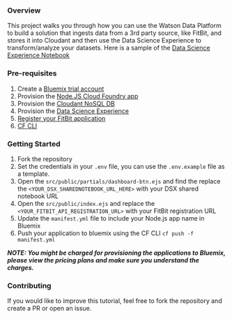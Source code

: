 ### Overview
This project walks you through how you can use the Watson Data Platform to build a solution that ingests data from a 3rd party source, like FitBit, and stores it into Cloudant and then use the Data Science Experience to transform/analyze your datasets. Here is a sample of the [Data Science Experience Notebook](https://apsportal.ibm.com/analytics/notebooks/14971e0a-252a-4208-98dd-fe6576b0e505?projectid=c3c1d5c5-c74c-4ccf-9e14-300213b233b0&context=analytics)

### Pre-requisites
1.	Create a [Bluemix trial account](https://developer.ibm.com/sso/bmregistration?lang=en_US&ca=dw-_-apiconnect-_-1-_-course)
2.	Provision the [Node.JS Cloud Foundry app](https://console.bluemix.net/catalog/starters/sdk-for-nodejs?region=ibm:yp:us-south&org=080d33b8-2960-44c0-9600-cd63d007f557&space=80789515-238a-4920-9168-e5462de4adef&org_region=us-south&is_org_manager=true&bss_account=8eb0eb4616e77cf88cc532f068fe1048&env_id=ibm:yp:us-south&taxonomyNavigation=apps)
3.	Provision the [Cloudant NoSQL DB](https://console.bluemix.net/catalog/services/cloudant-nosql-db?env_id=ibm:yp:us-south&taxonomyNavigation=apps)
4.	Provision the [Data Science Experience](https://console.bluemix.net/catalog/services/data-science-experience?env_id=ibm:yp:us-south&taxonomyNavigation=cf-apps)
5.	[Register your FitBit application](https://dev.fitbit.com/docs/)
6. [CF CLI](https://github.com/cloudfoundry/cli#getting-started)

### Getting Started
1. Fork the repository
2. Set the credentials in your `.env` file, you can use the `.env.example` file as a template.
3. Open the `src/public/partials/dashboard-btn.ejs` and find the replace the `<YOUR_DSX_SHAREDNOTEBOOK_URL_HERE>` with your DSX shared notebook URL
4. Open the `src/public/index.ejs` and replace the `<YOUR_FITBIT_API_REGISTRATION_URL>` with your FitBit registration URL
5. Update the `manifest.yml` file to include your Node.js app name in Bluemix
6. Push your application to bluemix using the CF CLI `cf push -f manifest.yml`

***NOTE: You might be charged for provisioning the applications to Bluemix, please view the pricing plans and make sure you understand the charges.***

### Contributing
If you would like to improve this tutorial, feel free to fork the repository and create a PR or open an issue.
